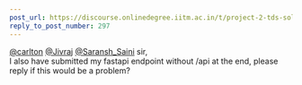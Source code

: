 ```yaml
---
post_url: https://discourse.onlinedegree.iitm.ac.in/t/project-2-tds-solver-discussion-thread/169029/301
reply_to_post_number: 297
---
```

[@carlton](/u/carlton) [@Jivraj](/u/jivraj) [@Saransh\_Saini](/u/saransh_saini) sir,  
I also have submitted my fastapi endpoint without /api at the end, please reply if this would be a problem?